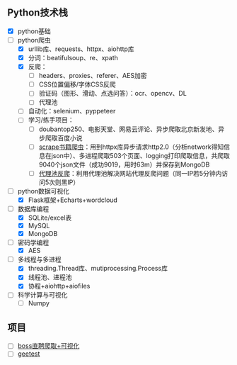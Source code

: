 ## Python技术栈

* [X] python基础
* [ ] python爬虫
  * [X] urllib库、requests、httpx、aiohttp库
  * [X] 分词：beatifulsoup、re、xpath
  * [X] 反爬：
    * [ ] headers、proxies、referer、AES加密
    * [ ] CSS位置偏移/字体CSS反爬
    * [ ] 验证码（图形、滑动、点选问答）：ocr、opencv、DL
    * [ ] 代理池
  * [ ] 自动化：selenium、pyppeteer
  * [ ] 学习/练手项目：
    * [ ] doubantop250、电影天堂、网易云评论、异步爬取北京新发地、异步爬取百度小说
    * [ ] [scrape书籍爬虫](Study/crawler%20and%20data_visualization/learn/崔庆才/1.%20scrape._spider.py "点击可达程序")：用到httpx库异步请求http2.0（分析network得知信息在json中）、多进程爬取503个页面、logging打印爬取信息，共爬取9040个json文件（成功9019，用时63m）并保存到MongoDB
    * [ ] [代理池反爬](D:\Github\PostG\Python\Study\crawler%20and%20data_visualization\learn\崔庆才\2.anti_spider_proxy "点击可达")：利用代理池解决网站代理反爬问题（同一IP若5分钟内访问5次则黑IP）
* [ ] python数据可视化
  * [X] Flask框架+Echarts+wordcloud
* [ ] 数据库编程
  * [X] SQLite/excel表
  * [X] MySQL
  * [X] MongoDB
* [ ] 密码学编程
  * [X] AES
* [ ] 多线程与多进程
  * [X] threading.Thread库、mutiprocessing.Process库
  * [X] 线程池、进程池
  * [X] 协程+aiohttp+aiofiles
* [ ] 科学计算与可视化
  * [ ] Numpy

## 项目

* [ ] [boss直聘爬取+可视化](Project/boss "点击可达")
* [ ] [geetest](Project/geetest "点击可达")
